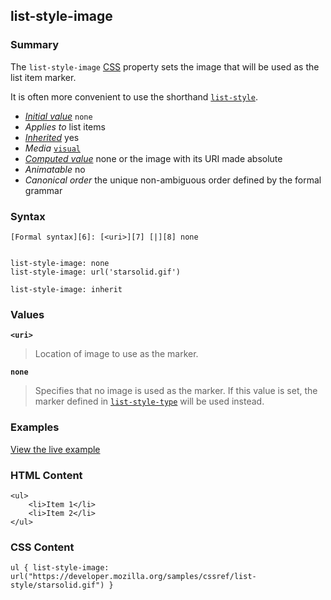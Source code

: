 ## list-style-image

### Summary

The `list-style-image` [CSS][0] property sets the image that will be used as the list item marker.

It is often more convenient to use the shorthand [`list-style`][1].

* _[Initial value][2]_ `none` 
* _Applies to_ list items 
* _[Inherited][3]_ yes 
* _Media_ [`visual`][4] 
* _[Computed value][5]_ none or the image with its URI made absolute 
* _Animatable_ no 
* _Canonical order_ the unique non-ambiguous order defined by the formal grammar

### Syntax

    [Formal syntax][6]: [<uri>][7] [|][8] none
    

    list-style-image: none
    list-style-image: url('starsolid.gif')
    
    list-style-image: inherit
    

### Values

**`<uri>`**

> Location of image to use as the marker.

**`none`**

> Specifies that no image is used as the marker. If this value is set, the marker defined in [`list-style-type`][9] will be used instead.

### Examples

[View the live example][10]

### HTML Content

    <ul>
        <li>Item 1</li>
        <li>Item 2</li>
    </ul>
    

### CSS Content

    ul { list-style-image: url("https://developer.mozilla.org/samples/cssref/list-style/starsolid.gif") }



[0]: https://developer.mozilla.org/en/docs/Web/CSS
[1]: https://developer.mozilla.org/en/docs/Web/CSS/list-style "The list-style CSS property is a shorthand property for setting list-style-type, list-style-image and list-style-position."
[2]: https://developer.mozilla.org/en/docs/CSS/initial_value
[3]: https://developer.mozilla.org/en/docs/CSS/inheritance
[4]: https://developer.mozilla.org/en/docs/CSS/@media#Media_groups
[5]: https://developer.mozilla.org/en/docs/CSS/computed_value
[6]: https://developer.mozilla.org/en/docs/CSS/Value_definition_syntax "CSS/Value_definition_syntax"
[7]: https://developer.mozilla.org/en/docs/CSS/CSS_values_syntax#syntax-uri "Tooltip not found in DB."
[8]: https://developer.mozilla.org/en/docs/CSS/Value_definition_syntax#Single_bar "Single bar: The two entities are optional, but exactly one must be present."
[9]: https://developer.mozilla.org/en/docs/Web/CSS/list-style-type "The list-style-type CSS property specifies appearance of a list item element. As it is the only one which defaults to display:list-item, this is usually a <li> element, but can be any element with this display value."
[10]: /samples/cssref/list-style